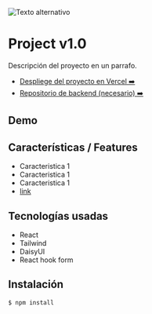 ![Texto alternativo](https://i.imgur.com/RBrdkHf.jpeg)


# Project v1.0

Descripción del proyecto en un parrafo.

- [Despliege del proyecto en Vercel ➡️](URL)
- [Repositorio de backend (necesario) ➡️](URL)



## Demo

## Características / Features

- Caracteristica 1
- Caracteristica 1
- Caracteristica 1
- [link](#Instalación)


## Tecnologías usadas
- React 
- Tailwind
- DaisyUI 
- React hook form

## Instalación
```
$ npm install
 ```

